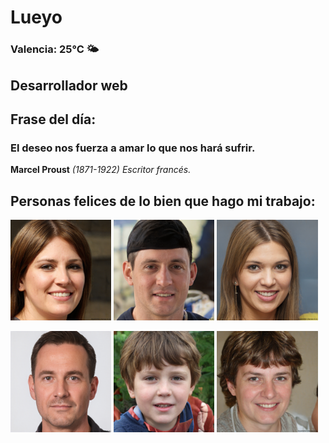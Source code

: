 # Lueyo
### Valencia:  25°C 🌤️
## Desarrollador web
## Frase del día:
<!-- START QUOTE -->
### El deseo nos fuerza a amar lo que nos hará sufrir.
**Marcel Proust** *(1871-1922) Escritor francés.*
<!-- END QUOTE -->






## Personas felices de lo bien que hago mi trabajo:

<p float="left">
  <img src="src/image_0.png" width="32%" />
  <img src="src/image_1.png" width="32%" /> 
  <img src="src/image_2.png" width="32%" />
</p>
<p float="left">
  <img src="src/image_3.png" width="32%" />
  <img src="src/image_4.png" width="32%" /> 
  <img src="src/image_5.png" width="32%" />
</p>
